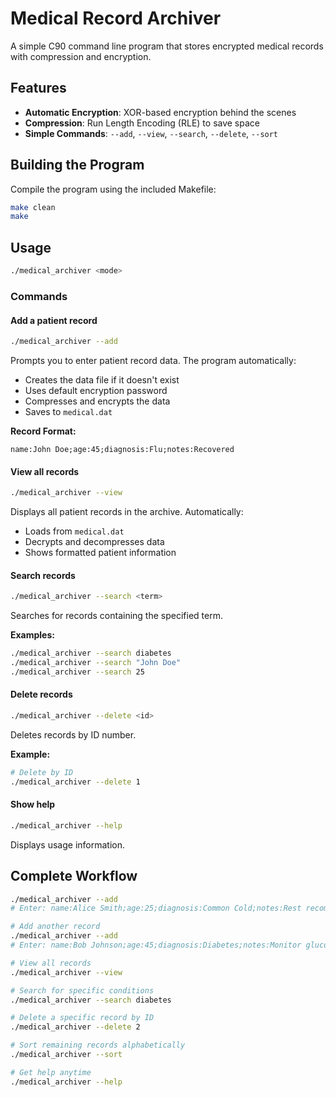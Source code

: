 # Medical Record Archiver

A simple C90 command line program that stores encrypted medical records with compression and encryption. 

## Features
- **Automatic Encryption**: XOR-based encryption behind the scenes
- **Compression**: Run Length Encoding (RLE) to save space
- **Simple Commands**: `--add`, `--view`, `--search`, `--delete`, `--sort`

## Building the Program

Compile the program using the included Makefile:

```bash
make clean
make
```

## Usage
```bash
./medical_archiver <mode>
```

### Commands
#### Add a patient record
```bash
./medical_archiver --add
```
Prompts you to enter patient record data. The program automatically:
- Creates the data file if it doesn't exist
- Uses default encryption password
- Compresses and encrypts the data
- Saves to `medical.dat`

**Record Format:**
```
name:John Doe;age:45;diagnosis:Flu;notes:Recovered
```

#### View all records
```bash
./medical_archiver --view
```
Displays all patient records in the archive. Automatically:
- Loads from `medical.dat`
- Decrypts and decompresses data
- Shows formatted patient information

#### Search records
```bash
./medical_archiver --search <term>
```
Searches for records containing the specified term.

**Examples:**
```bash
./medical_archiver --search diabetes
./medical_archiver --search "John Doe"
./medical_archiver --search 25
```

#### Delete records
```bash
./medical_archiver --delete <id>
```
Deletes records by ID number.

**Example:**
```bash
# Delete by ID
./medical_archiver --delete 1
```

#### Show help
```bash
./medical_archiver --help
```
Displays usage information.

## Complete Workflow

```bash
./medical_archiver --add
# Enter: name:Alice Smith;age:25;diagnosis:Common Cold;notes:Rest recommended

# Add another record
./medical_archiver --add
# Enter: name:Bob Johnson;age:45;diagnosis:Diabetes;notes:Monitor glucose

# View all records
./medical_archiver --view

# Search for specific conditions
./medical_archiver --search diabetes

# Delete a specific record by ID
./medical_archiver --delete 2

# Sort remaining records alphabetically
./medical_archiver --sort

# Get help anytime
./medical_archiver --help
```